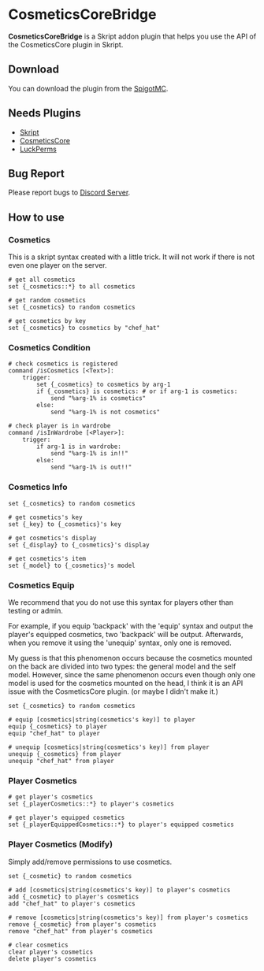 # CosmeticsCoreBridge
**CosmeticsCoreBridge** is a Skript addon plugin that helps you use the API of the CosmeticsCore plugin in Skript.

## Download
You can download the plugin from the [SpigotMC](https://www.spigotmc.org/resources/cosmeticscorebridge.112866/).

## Needs Plugins
*  [Skript](https://github.com/SkriptLang/Skript/releases)
*  [CosmeticsCore](https://www.spigotmc.org/resources/cosmeticscore.105324/)
*  [LuckPerms](https://luckperms.net/download)

## Bug Report
Please report bugs to [Discord Server](https://discord.gg/EpkqPZSpjr).

## How to use

### Cosmetics
This is a skript syntax created with a little trick. It will not work if there is not even one player on the server.
```
# get all cosmetics
set {_cosmetics::*} to all cosmetics

# get random cosmetics
set {_cosmetics} to random cosmetics

# get cosmetics by key
set {_cosmetics} to cosmetics by "chef_hat"
```
### Cosmetics Condition
```
# check cosmetics is registered
command /isCosmetics [<Text>]:
    trigger:
        set {_cosmetics} to cosmetics by arg-1
        if {_cosmetics} is cosmetics: # or if arg-1 is cosmetics:
            send "%arg-1% is cosmetics"
        else:
            send "%arg-1% is not cosmetics"

# check player is in wardrobe
command /isInWardrobe [<Player>]:
    trigger:
        if arg-1 is in wardrobe:
            send "%arg-1% is in!!"
        else:
            send "%arg-1% is out!!"
```
### Cosmetics Info
```
set {_cosmetics} to random cosmetics

# get cosmetics's key
set {_key} to {_cosmetics}'s key

# get cosmetics's display
set {_display} to {_cosmetics}'s display

# get cosmetics's item
set {_model} to {_cosmetics}'s model
```
### Cosmetics Equip
We recommend that you do not use this syntax for players other than testing or admin.

For example, if you equip 'backpack' with the 'equip' syntax and output the player's equipped cosmetics, two 'backpack' will be output.
Afterwards, when you remove it using the 'unequip' syntax, only one is removed.

My guess is that this phenomenon occurs because the cosmetics mounted on the back are divided into two types: the general model and the self model.
However, since the same phenomenon occurs even though only one model is used for the cosmetics mounted on the head, I think it is an API issue with the CosmeticsCore plugin.
(or maybe I didn't make it.)
```
set {_cosmetics} to random cosmetics

# equip [cosmetics|string(cosmetics's key)] to player
equip {_cosmetics} to player
equip "chef_hat" to player

# unequip [cosmetics|string(cosmetics's key)] from player
unequip {_cosmetics} from player
unequip "chef_hat" from player
```
### Player Cosmetics
```
# get player's cosmetics
set {_playerCosmetics::*} to player's cosmetics

# get player's equipped cosmetics
set {_playerEquippedCosmetics::*} to player's equipped cosmetics
```
### Player Cosmetics (Modify)
Simply add/remove permissions to use cosmetics.
```
set {_cosmetic} to random cosmetics

# add [cosmetics|string(cosmetics's key)] to player's cosmetics
add {_cosmetic} to player's cosmetics
add "chef_hat" to player's cosmetics

# remove [cosmetics|string(cosmetics's key)] from player's cosmetics
remove {_cosmetic} from player's cosmetics
remove "chef_hat" from player's cosmetics

# clear cosmetics
clear player's cosmetics
delete player's cosmetics
```
